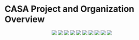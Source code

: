 # CASA Project and Organization Overview

<p align="center">

<a href="https://github.com/rubyforgood/casa/graphs/contributors" alt="Contributors">
   <img src="https://img.shields.io/github/contributors/rubyforgood/casa?logo=github" /></a>

<a href="https://github.com/rubyforgood/casa/issues" alt="Contributors">
   <img src="https://img.shields.io/github/issues-closed/rubyforgood/casa?logo=github" /></a>

<a href="https://github.com/rubyforgood/casa/pulse" alt="Vulnerabilities">
   <img src="https://img.shields.io/snyk/vulnerabilities/github/rubyforgood/human-essentials?logo=github" /></a>

<a href="https://github.com/rubyforgood/casa/search" alt="Languages">
   <img src="https://img.shields.io/github/languages/count/rubyforgood/casa?logo=github" /></a>

<a href="https://github.com/rubyforgood/casa/search" alt="Languages">
   <img src="https://img.shields.io/github/languages/top/rubyforgood/casa?logo=github" /></a>

<a href="https://github.com/rubyforgood/casa" alt="Size">
   <img src="https://img.shields.io/github/repo-size/rubyforgood/casa?logo=github" /></a>

<a href="https://github.com/rubyforgood/casa/pulls" alt="Pull Requests">
   <img src="https://img.shields.io/github/issues-pr-closed-raw/rubyforgood/casa?logo=github" /></a>

<a href="https://github.com/rubyforgood/casa" alt="LICENSE">
   <img src="https://img.shields.io/github/license/rubyforgood/casa?logo=github" /></a>

<a href="https://github.com/badges/shields/pulse" alt="Activity">
   <img src="https://img.shields.io/github/commit-activity/m/rubyforgood/casa" /></a>

<a href="https://github.com/rubyforgood/casa" alt="Stars">
   <img src="https://img.shields.io/github/stars/rubyforgood/casa?style=social" /></a>


</p>


